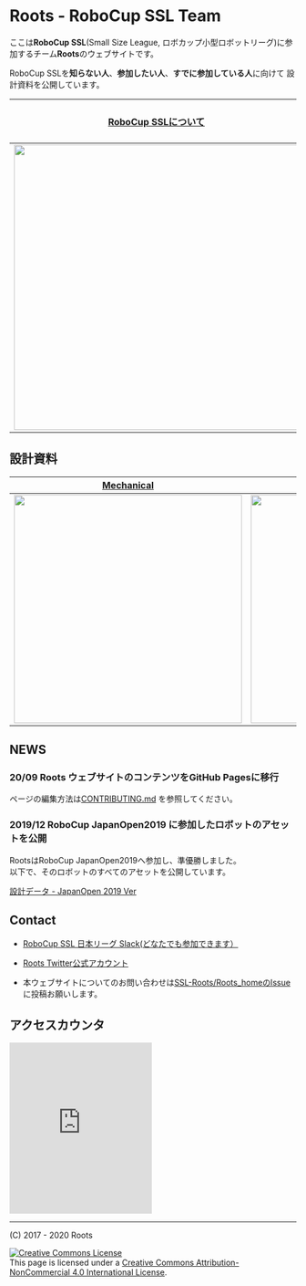 # Roots - RoboCup SSL Team

ここは**RoboCup SSL**(Small Size League, ロボカップ小型ロボットリーグ)に参加するチーム**Roots**のウェブサイトです。

RoboCup SSLを**知らない人**、**参加したい人**、**すでに参加している人**に向けて
設計資料を公開しています。

|[RoboCup SSLについて](./docs/robocup_ssl/main.md)|[Rootsについて](./docs/roots_main/main.md)| 
|:---:|:---:|
|<a href="./docs/robocup_ssl/main.html"><img src="./images/robocup_ssl/robocup_ssl_jo2019.jpg" width="500px"/></a>|[![](./images/roots_logo_small.png)](./docs/roots_main/main.html)|

## 設計資料

|[Mechanical](./docs/roots_mechanical/main.md)|[Electrical](./docs/roots_electrical/main.md)|[Software](./docs/roots_software/main.md)|
|:----:|:----:|:----:|
|<a href="./docs/roots_mechanical/main.html"><img src="./images/roots_mechanical/robot_barabara.JPG" width="400px"/></a>|<a href="./docs/roots_electrical/main.html"><img src="./images/roots_electrical/roots_main_board.JPG" width="400px"/></a>|<a href="./docs/roots_software/main.html"><img src="./images/roots_software/consai2.png" width="400px"/></a>|


## NEWS

### 20/09 Roots ウェブサイトのコンテンツをGitHub Pagesに移行

ページの編集方法は[CONTRIBUTING.md](https://github.com/SSL-Roots/Roots_home/blob/master/CONTRIBUTING.md)
を参照してください。

### 2019/12 RoboCup JapanOpen2019 に参加したロボットのアセットを公開

RootsはRoboCup JapanOpen2019へ参加し、準優勝しました。  
以下で、そのロボットのすべてのアセットを公開しています。

[設計データ - JapanOpen 2019 Ver](./docs/roots_main/robot_jo2019.md)

## Contact
- [RoboCup SSL 日本リーグ Slack(どなたでも参加できます）](https://join.slack.com/t/robocup-ssl-japan/shared_invite/enQtMzU5ODI5MzE4MzU4LWFmNWI4OGYzNjJkNGQ1NGNlOTA3ZGE4MzFkNmVkZGMyMjczMWZhODlmZDY3YjA3OWJhZDdiNGU4MGU0Y2MxMjM)

- [Roots Twitter公式アカウント](https://twitter.com/roots_ssl)

- 本ウェブサイトについてのお問い合わせは[SSL-Roots/Roots_homeのIssue](https://github.com/SSL-Roots/Roots_home/issues)に投稿お願いします。

## アクセスカウンタ

<iframe src="https://pixe.la/v1/users/shotaak/graphs/roots-count.html?mode=simple-short" height="300" width="250" frameborder="0"></iframe>

---

(C) 2017 - 2020 Roots

<a rel="license" href="http://creativecommons.org/licenses/by-nc/4.0/"><img alt="Creative Commons License" style="border-width:0" src="https://i.creativecommons.org/l/by-nc/4.0/88x31.png" /></a><br />This page is licensed under a <a rel="license" href="http://creativecommons.org/licenses/by-nc/4.0/">Creative Commons Attribution-NonCommercial 4.0 International License</a>.
